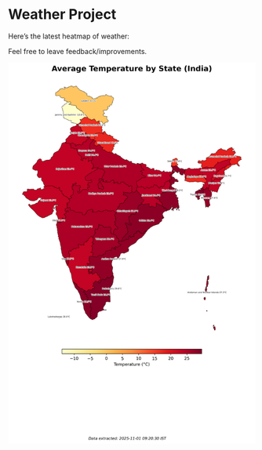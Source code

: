 # Weather Project

Here’s the latest heatmap of weather:

Feel free to leave feedback/improvements.

![India Heatmap](docs/assets/india_heatmap.png?v=058389)
